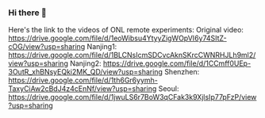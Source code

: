 ### Hi there 👋

Here's the link to the videos of ONL remote experiments:
Original video: https://drive.google.com/file/d/1eoWibsu4YtyyZigWOpVI6y74SItZ-cOG/view?usp=sharing
Nanjing1: https://drive.google.com/file/d/1BLCNsIcmSDCvcAknSKrcCWNRHJLh9ml2/view?usp=sharing
Nanjing2: https://drive.google.com/file/d/1CCmff0UEp-3OutR_xhBNsyEQki2MK_QD/view?usp=sharing
Shenzhen: https://drive.google.com/file/d/1th6Gr6yymh-TaxyCiAw2cBdJ4z4cEnNf/view?usp=sharing
Seoul: https://drive.google.com/file/d/1jwuLS6r7BoW3qCFak3k9XjlsIp77pFzP/view?usp=sharing

<!--
**PlatterDataset/PlatterDataset** is a ✨ _special_ ✨ repository because its `README.md` (this file) appears on your GitHub profile.

Here are some ideas to get you started:

- 🔭 I’m currently working on ...
- 🌱 I’m currently learning ...
- 👯 I’m looking to collaborate on ...
- 🤔 I’m looking for help with ...
- 💬 Ask me about ...
- 📫 How to reach me: ...
- 😄 Pronouns: ...
- ⚡ Fun fact: ...
-->
